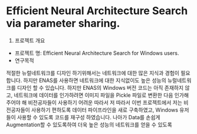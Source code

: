 # Efficient Neural Architecture Search via parameter sharing.

1. 프로젝트 개요
 - 프로젝트 명: Efficient Neural Architecture Search for Windows users.
 - 연구목적
 
 적절한 뉴럴네트워크를 디자인 하기위해서는 네트워크에 대한 많은 지식과 경험이 필요합니다. 하지만 ENAS를 사용하면 네트워크에 대한 지식없이도 높은 성능의 뉴럴네트워크를 디자인 할 수 있습니다. 하지만 ENAS의 Windows 버전 코드는 아직 존재하지 않고, 네트워크에 데이터를 인가하려면 이미지 파일을 Pickle 파일로 변환한 다음 인가해주어야 해 비전공자들이 사용하기 어려운 따라서 저 
따라서 이번 프로젝트에서 저는 비전공자들이 사용하기 편하도록 데이터 파이프라인을 새로 구축하였고, Windows 유저들이 사용할 수 있도록 코드를 재구성 하였습니다. 나아가 Data를 손쉽게 Augmentation할 수 있도록하여 더욱 높은 성능의 네트워크를 얻을 수 있도록  
